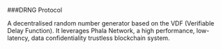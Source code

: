 ###DRNG Protocol
<div></div>

A decentralised random number generator based on the VDF (Verifiable Delay Function).
It leverages Phala Network, a high performance, low-latency, data confidentiality trustless blockchain system.
